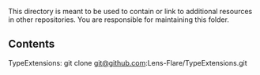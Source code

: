 This directory is meant to be used to contain or link to additional resources in other repositories. You are responsible for maintaining this folder.

Contents
--------
TypeExtensions: git clone git@github.com:Lens-Flare/TypeExtensions.git

